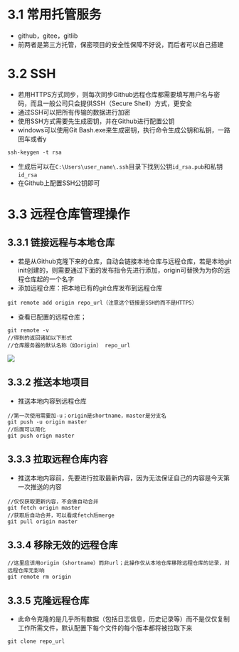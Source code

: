 # 3.1 常用托管服务
- github，gitee，gitlib
- 前两者是第三方托管，保密项目的安全性保障不好说，而后者可以自己搭建
# 3.2 SSH
- 若用HTTPS方式同步，则每次同步Github远程仓库都需要填写用户名与密码，而且一般公司只会提供SSH（Secure Shell）方式，更安全
- 通过SSH可以把所有传输的数据进行加密
- 使用SSH方式需要先生成密钥，并在Github进行配置公钥
- windows可以使用Git Bash.exe来生成密钥，执行命令生成公钥和私钥，一路回车或者y
```
ssh-keygen -t rsa
```
- 生成后可以在`C:\Users\user_name\.ssh`目录下找到公钥`id_rsa.pub`和私钥`id_rsa`
- 在Github上配置SSH公钥即可
# 3.3 远程仓库管理操作
## 3.3.1 链接远程与本地仓库
- 若是从Github克隆下来的仓库，自动会链接本地仓库与远程仓库，若是本地git init创建的，则需要通过下面的发布指令先进行添加，origin可替换为为你的远程仓库起的一个名字
- 添加远程仓库：把本地已有的git仓库发布到远程仓库
```
git remote add origin repo_url（注意这个链接是SSH的而不是HTTPS）
```
- 查看已配置的远程仓库；
```
git remote -v
//得到的返回诸如以下形式
//仓库服务器的默认名称（如origin） repo_url
```
![](addSSHrepo.png)
## 3.3.2 推送本地项目
- 推送本地内容到远程仓库
```
//第一次使用需要加-u；origin是shortname，master是分支名
git push -u origin master
//后面可以简化
git push orign master
```
##  3.3.3 拉取远程仓库内容
- 推送本地内容前，先要进行拉取最新内容，因为无法保证自己的内容是今天第一次推送的内容
```
//仅仅获取更新内容，不会做自动合并
git fetch origin master
//获取后自动合并，可以看成fetch后merge
git pull origin master
```
## 3.3.4 移除无效的远程仓库
```
//这里应该用origin（shortname）而非url；此操作仅从本地仓库移除远程仓库的记录，对远程仓库无影响
git remote rm origin
```
## 3.3.5 克隆远程仓库
- 此命令克隆的是几乎所有数据（包括日志信息，历史记录等）而不是仅仅复制工作所需文件，默认配置下每个文件的每个版本都将被拉取下来
```
git clone repo_url
```